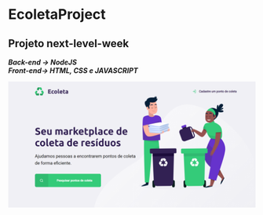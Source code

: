 # EcoletaProject
## Projeto next-level-week
<i><b>Back-end -> NodeJS</b></i><br>
<i><b>Front-end-> HTML, CSS e JAVASCRIPT</b></i>

![ImageWEB](https://github.com/GuilhermePetena/EcoletaProject/blob/master/image.png)



